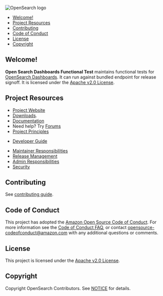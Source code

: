 ![OpenSearch logo](OpenSearch.svg)

- [Welcome!](#welcome)
- [Project Resources](#project-resources)
- [Contributing](#contributing)
- [Code of Conduct](#code-of-conduct)
- [License](#license)
- [Copyright](#copyright)

## Welcome!

**Open Search Dashboards Functional Test** maintains functional tests for [OpenSearch Dashboards](https://github.com/opensearch-project/OpenSearch-Dashboards). It can run against bundled endpoint for release signoff. It is licensed under the [Apache v2.0 License](LICENSE.txt).

## Project Resources

- [Project Website](https://opensearch.org/)
- [Downloads](https://opensearch.org/downloads.html).
- [Documentation](https://docs-beta.opensearch.org/)
- Need help? Try [Forums](https://discuss.opendistrocommunity.dev/)
- [Project Principles](https://opensearch.org/#principles)
* [Developer Guide](DEVELOPER_GUIDE.md)
- [Maintainer Responsibilities](MAINTAINERS.md)
- [Release Management](RELEASING.md)
- [Admin Responsibilities](ADMINS.md)
- [Security](SECURITY.md)

## Contributing

See [contributing guide](CONTRIBUTING.md).

## Code of Conduct

This project has adopted the [Amazon Open Source Code of Conduct](CODE_OF_CONDUCT.md). For more information see the [Code of Conduct FAQ](https://aws.github.io/code-of-conduct-faq), or contact [opensource-codeofconduct@amazon.com](mailto:opensource-codeofconduct@amazon.com) with any additional questions or comments.

## License

This project is licensed under the [Apache v2.0 License](LICENSE.txt).

## Copyright

Copyright OpenSearch Contributors. See [NOTICE](NOTICE.txt) for details.
